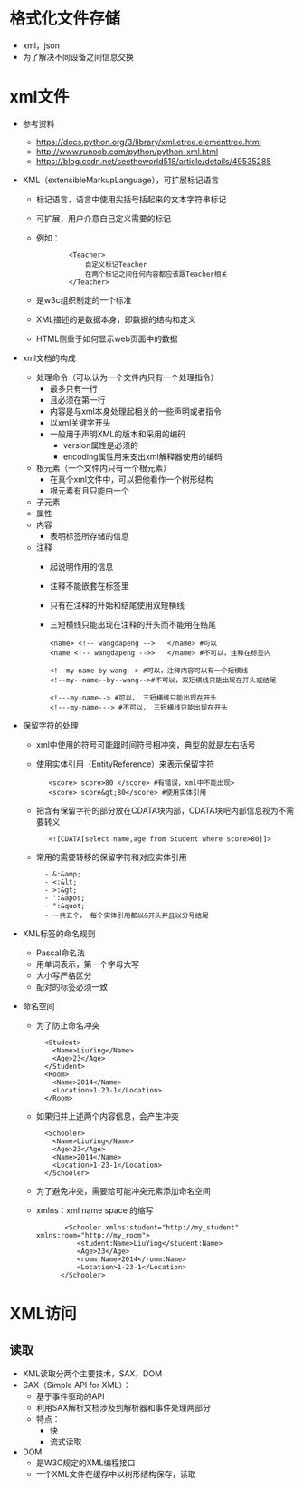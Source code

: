 # 格式化文件存储
- xml，json
- 为了解决不同设备之间信息交换
# xml文件
- 参考资料
    - https://docs.python.org/3/library/xml.etree.elementtree.html
    - http://www.runoob.com/python/python-xml.html
    - https://blog.csdn.net/seetheworld518/article/details/49535285
- XML（extensibleMarkupLanguage），可扩展标记语言
    - 标记语言，语言中使用尖括号括起来的文本字符串标记
    - 可扩展，用户介意自己定义需要的标记
    - 例如：
    
                  <Teacher> 
                      自定义标记Teacher
                      在两个标记之间任何内容都应该跟Teacher相关
                  </Teacher>
    - 是w3c组织制定的一个标准
    - XML描述的是数据本身，即数据的结构和定义
    - HTML侧重于如何显示web页面中的数据

- xml文档的构成
    - 处理命令（可以认为一个文件内只有一个处理指令）
        - 最多只有一行
        - 且必须在第一行
        - 内容是与xml本身处理起相关的一些声明或者指令
        - 以xml关键字开头
        - 一般用于声明XML的版本和采用的编码
            - version属性是必须的
            - encoding属性用来支出xml解释器使用的编码
    - 根元素（一个文件内只有一个根元素）
        - 在真个xml文件中，可以把他看作一个树形结构
        - 根元素有且只能由一个 
    - 子元素
    - 属性
    - 内容
        - 表明标签所存储的信息
    - 注释
        - 起说明作用的信息
        - 注释不能嵌套在标签里
        - 只有在注释的开始和结尾使用双短横线
        - 三短横线只能出现在注释的开头而不能用在结尾
            
              <name> <!-- wangdapeng -->   </name> #可以
              <name <!-- wangdapeng -->>   </name> #不可以，注释在标签内
              
              <!--my-name-by-wang--> #可以，注释内容可以有一个短横线
              <!--my--name--by--wang-->#不可以，双短横线只能出现在开头或结尾
              
              <!---my-name--> #可以， 三短横线只能出现在开头
              <!---my-name---> #不可以， 三短横线只能出现在开头        
- 保留字符的处理
    - xml中使用的符号可能跟时间符号相冲突，典型的就是左右括号
    - 使用实体引用（EntityReference）来表示保留字符
             
             <score> score>80 </score> #有错误，xml中不能出现>
             <score> score&gt;80</score> #使用实体引用
             
    - 把含有保留字符的部分放在CDATA块内部，CDATA块吧内部信息视为不需要转义
    
             <![CDATA[select name,age from Student where score>80]]>
             
    - 常用的需要转移的保留字符和对应实体引用
            
            - &:&amp;
            - <:&lt;
            - >:&gt;
            - ':&apos;
            - ":&quot;
            - 一共五个， 每个实体引用都以&开头并且以分号结尾
            
- XML标签的命名规则
    - Pascal命名法
    - 用单词表示，第一个字母大写
    - 大小写严格区分
    - 配对的标签必须一致
- 命名空间
    - 为了防止命名冲突
            
            <Student>
              <Name>LiuYing</Name>
              <Age>23</Age>
            </Student>
            <Room>
              <Name>2014</Name>
              <Location>1-23-1</Location>
            </Room>    
    - 如果归并上述两个内容信息，会产生冲突
            
            <Schooler>
              <Name>LiuYing</Name>
              <Age>23</Age>
              <Name>2014</Name>
              <Location>1-23-1</Location>
            </Schooler>
    - 为了避免冲突，需要给可能冲突元素添加命名空间
    - xmlns：xml name space 的缩写
                    
                 <Schooler xmlns:student="http://my_student" xmlns:room="http://my_room">
                    <student:Name>LiuYing</student:Name>
                    <Age>23</Age>
                    <romm:Name>2014</room:Name>
                    <Location>1-23-1</Location>
                </Schooler>
# XML访问
## 读取
- XML读取分两个主要技术，SAX，DOM
- SAX（Simple API for XML）：
    - 基于事件驱动的API
    - 利用SAX解析文档涉及到解析器和事件处理两部分
    - 特点：
        - 快
        - 流式读取
- DOM
    - 是W3C规定的XML编程接口
    - 一个XML文件在缓存中以树形结构保存，读取